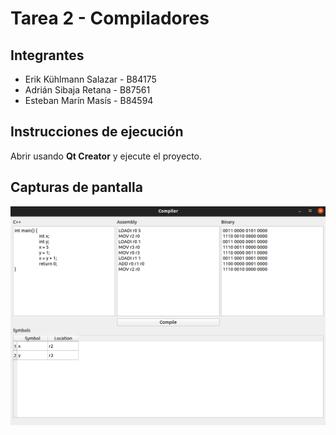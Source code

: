 # Tarea 2 - Compiladores

## Integrantes

- Erik Kühlmann Salazar - B84175
- Adrián Sibaja Retana - B87561
- Esteban Marín Masís - B84594

## Instrucciones de ejecución

Abrir usando **Qt Creator** y ejecute el proyecto.

## Capturas de pantalla

![tarea2](./resources/tarea2.png)
